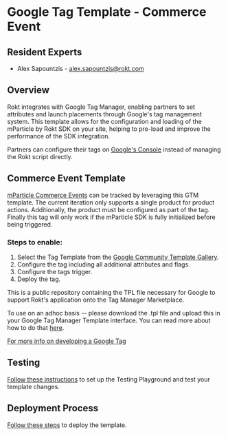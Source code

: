 # Google Tag Template - Commerce Event

## Resident Experts

- Alex Sapountzis - alex.sapountzis@rokt.com

## Overview

Rokt integrates with Google Tag Manager, enabling partners to set attributes and launch placements through Google's tag management system. This template allows for the configuration and loading of the mParticle by Rokt SDK on your site, helping to pre-load and improve the performance of the SDK integration.

Partners can configure their tags on [Google's Console](https://tagmanager.google.com/gallery/#/?page=1) instead of managing the Rokt script directly.

## Commerce Event Template
[mParticle Commerce Events](https://docs.mparticle.com/developers/sdk/web/commerce-tracking/) can be tracked by leveraging this GTM template. The current iteration only supports a single product for product actions. Additionally, the product must be configured as part of the tag. Finally this tag will only work if the mParticle SDK is fully initialized before being triggered. 

### Steps to enable: 
1. Select the Tag Template from the [Google Community Template Gallery](https://tagmanager.google.com/gallery/#/?page=1).
2. Configure the tag including all additional attributes and flags. 
3. Configure the tags trigger. 
4. Deploy the tag. 

This is a public repository containing the TPL file necessary for Google to support Rokt's application onto the Tag Manager Marketplace.

To use on an adhoc basis -- please download the .tpl file and upload this in your Google Tag Manager Template interface. You can read more about how to do that [here](https://developers.google.com/tag-platform/tag-manager/templates).

[For more info on developing a Google Tag](https://developers.google.com/tag-platform/tag-manager)

## Testing

[Follow these instructions](https://github.com/ROKT/gtm_wrapper/tree/master/docs/guides/how-to-test.md) to set up the Testing Playground and test your template changes.

## Deployment Process

[Follow these steps](https://developers.google.com/tag-platform/tag-manager/templates/gallery#update_your_template) to deploy the template.
